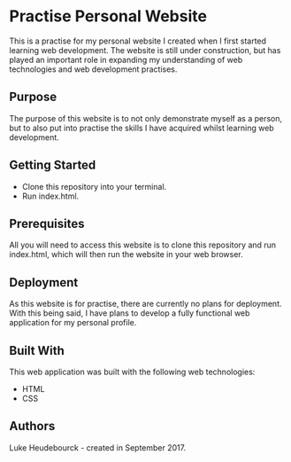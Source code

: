 # Practise Personal Website

This is a practise for my personal website I created when I first started learning web development. The website is still under construction, but has played an important role in expanding my understanding of web technologies and web development practises.

## Purpose
The purpose of this website is to not only demonstrate myself as a person, but to also put into practise the skills I have acquired whilst learning web development.

## Getting Started
* Clone this repository into your terminal.
* Run index.html.

## Prerequisites
All you will need to access this website is to clone this repository and run index.html, which will then run the website in your web browser.

## Deployment
As this website is for practise, there are currently no plans for deployment. With this being said, I have plans to develop a fully functional web application for my personal profile.

## Built With
This web application was built with the following web technologies:

  * HTML
  * CSS

## Authors
Luke Heudebourck - created in September 2017.
